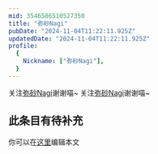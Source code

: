 ```yaml
---
mid: 3546586510527350
title: "弥砂Nagi"
pubDate: "2024-11-04T11:22:11.925Z"
updatedDate: "2024-11-04T11:22:11.925Z"
profile:
  {
    Nickname: ["弥砂Nagi"],
  }
---
```


关注[弥砂Nagi](https://space.bilibili.com/3546586510527350)谢谢喵~ 关注[弥砂Nagi](https://space.bilibili.com/3546586510527350)谢谢喵~

## 此条目有待补充
你可以在[这里](https://github.com/Yuhanawa/VTuber.ICU-Content/edit/master/v/弥砂Nagi/index.md)编辑本文
